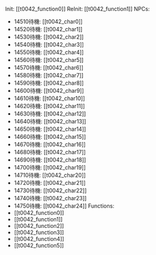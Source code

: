 Init: [[t0042_function0]]
ReInit: [[t0042_function1]]
NPCs:
- 14510待機: [[t0042_char0]]
- 14520待機: [[t0042_char1]]
- 14530待機: [[t0042_char2]]
- 14540待機: [[t0042_char3]]
- 14550待機: [[t0042_char4]]
- 14560待機: [[t0042_char5]]
- 14570待機: [[t0042_char6]]
- 14580待機: [[t0042_char7]]
- 14590待機: [[t0042_char8]]
- 14600待機: [[t0042_char9]]
- 14610待機: [[t0042_char10]]
- 14620待機: [[t0042_char11]]
- 14630待機: [[t0042_char12]]
- 14640待機: [[t0042_char13]]
- 14650待機: [[t0042_char14]]
- 14660待機: [[t0042_char15]]
- 14670待機: [[t0042_char16]]
- 14680待機: [[t0042_char17]]
- 14690待機: [[t0042_char18]]
- 14700待機: [[t0042_char19]]
- 14710待機: [[t0042_char20]]
- 14720待機: [[t0042_char21]]
- 14730待機: [[t0042_char22]]
- 14740待機: [[t0042_char23]]
- 14750待機: [[t0042_char24]]
Functions:
- [[t0042_function0]]
- [[t0042_function1]]
- [[t0042_function2]]
- [[t0042_function3]]
- [[t0042_function4]]
- [[t0042_function5]]
